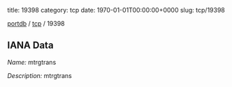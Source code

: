 title: 19398
category: tcp
date: 1970-01-01T00:00:00+0000
slug: tcp/19398

[portdb](/) / [tcp](/category/tcp.html) / 19398


## IANA Data

_Name:_ mtrgtrans

_Description:_ mtrgtrans

